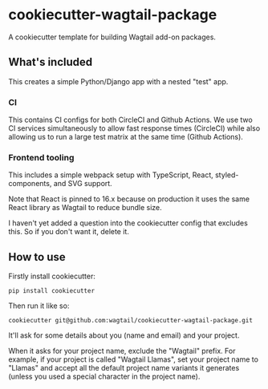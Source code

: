# cookiecutter-wagtail-package

A cookiecutter template for building Wagtail add-on packages.

## What's included

This creates a simple Python/Django app with a nested "test" app.

### CI

This contains CI configs for both CircleCI and Github Actions.
We use two CI services simultaneously to allow fast response times (CircleCI)
while also allowing us to run a large test matrix at the same time (Github Actions).

### Frontend tooling

This includes a simple webpack setup with TypeScript, React, styled-components, and SVG support.

Note that React is pinned to 16.x because on production it uses the same React library as Wagtail to reduce bundle size.

I haven't yet added a question into the cookiecutter config that excludes this. So if you don't want it, delete it.

## How to use

Firstly install cookiecutter:

    pip install cookiecutter

Then run it like so:

    cookiecutter git@github.com:wagtail/cookiecutter-wagtail-package.git

It'll ask for some details about you (name and email) and your project.

When it asks for your project name, exclude the "Wagtail" prefix.
For example, if your project is called "Wagtail Llamas", set your project name to "Llamas" and accept all the default project name variants it generates (unless you used a special character in the project name).
